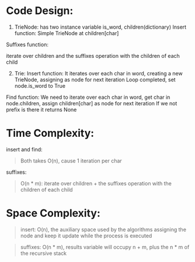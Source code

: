 # Code Design:
1. TrieNode:
has two instance variable is_word, children(dictionary)
Insert function:
Simple TrieNode at children[char]

Suffixes function:

iterate over children and the suffixes operation with the children of each child

2. Trie:
Insert function:
It iterates over each char in word, creating a new TrieNode, assigning as node for next iteration
Loop completed, set node.is_word to True

Find function:
We need to iterate over each char in word, get char in node.children, assign children[char] as node for next iteration
If we not prefix is there it returns None
# Time Complexity:
insert and find:
> Both takes O(n), cause 1 iteration per char

suffixes:
> O(n * m): iterate over children + the suffixes operation with the children of each child
# Space Complexity:
> insert: O(n), the auxiliary space used by the algorithms assigning the node and keep it update while the process is executed

> suffixes: O(n * m), results variable will occupy n + m, plus the n * m of the recursive stack
